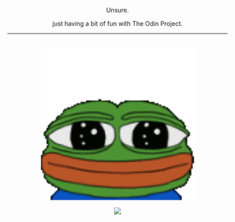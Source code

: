 <p align = "center">
    Unsure.
</p>

<p align = "center">
    just having a bit of fun with The Odin Project.
</p>

---

</br>

<div align = "center">
    <img style = "width: 25em;" src = "stare.gif">
</div>

<div align = "center">

![](https://komarev.com/ghpvc/?username=kkxch&color=blueviolet&label=People+lurking+on+my+profile:&style=for-the-badge)
</div>

</div>

<!--
**kkxch/kkxch** is a ✨ _special_ ✨ repository because its `README.md` (this file) appears on your GitHub profile.

Here are some ideas to get you started:

- 🔭 I’m currently working on ...
- 🌱 I’m currently learning ...
- 👯 I’m looking to collaborate on ...
- 🤔 I’m looking for help with ...
- 💬 Ask me about ...
- 📫 How to reach me: ...
- 😄 Pronouns: ...
- ⚡ Fun fact: ...